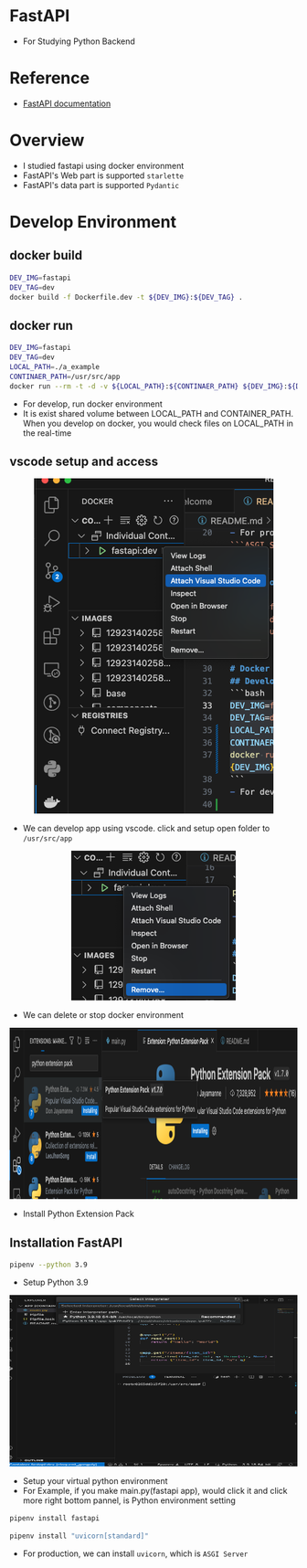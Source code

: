 # FastAPI
- For Studying Python Backend

# Reference
- [FastAPI documentation](https://fastapi.tiangolo.com/ko/)

# Overview
- I studied fastapi using docker environment
- FastAPI's Web part is supported ```starlette```
- FastAPI's data part is supported ```Pydantic```

# Develop Environment
## docker build
```bash
DEV_IMG=fastapi
DEV_TAG=dev
docker build -f Dockerfile.dev -t ${DEV_IMG}:${DEV_TAG} .
```

## docker run
```bash
DEV_IMG=fastapi
DEV_TAG=dev
LOCAL_PATH=./a_example
CONTINAER_PATH=/usr/src/app
docker run --rm -t -d -v ${LOCAL_PATH}:${CONTINAER_PATH} ${DEV_IMG}:${DEV_TAG}
```
- For develop, run docker environment
- It is exist shared volume between LOCAL_PATH and CONTAINER_PATH. When you develop on docker, you would check files on LOCAL_PATH in the real-time

## vscode setup and access
<p align="center">
    <img src="images/attach.png">
</p>

- We can develop app using vscode. click and setup open folder to ```/usr/src/app```

<p align="center">
    <img src="images/delete.png">
</p>

- We can delete or stop docker environment

<p align="center">
    <img width=800 height=300 src="images/extension_pack.png">
</p>

- Install Python Extension Pack

## Installation FastAPI
```bash
pipenv --python 3.9
```
- Setup Python 3.9

<p align="center">
    <img width=800 height=300 src="images/python_env.png">
</p>

- Setup your virtual python environment
- For Example, if you make main.py(fastapi app), would click it and click more right bottom pannel, is Python environment setting

```bash
pipenv install fastapi
```

```bash
pipenv install "uvicorn[standard]"
```
- For production, we can install ```uvicorn```, which is ```ASGI Server```
